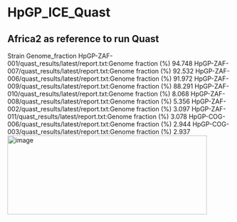 # HpGP_ICE_Quast




## Africa2 as reference to run Quast


Strain	Genome_fraction
HpGP-ZAF-001/quast_results/latest/report.txt:Genome fraction (%)	94.748
HpGP-ZAF-007/quast_results/latest/report.txt:Genome fraction (%)	92.532
HpGP-ZAF-006/quast_results/latest/report.txt:Genome fraction (%)	91.972
HpGP-ZAF-009/quast_results/latest/report.txt:Genome fraction (%)	88.291
HpGP-ZAF-010/quast_results/latest/report.txt:Genome fraction (%)	8.068
HpGP-ZAF-008/quast_results/latest/report.txt:Genome fraction (%)	5.356
HpGP-ZAF-002/quast_results/latest/report.txt:Genome fraction (%)	3.097
HpGP-ZAF-011/quast_results/latest/report.txt:Genome fraction (%)	3.078
HpGP-COG-006/quast_results/latest/report.txt:Genome fraction (%)	2.944
HpGP-COG-003/quast_results/latest/report.txt:Genome fraction (%)	2.937<img width="448" height="177" alt="image" src="https://github.com/user-attachments/assets/64842df4-6a93-4feb-b662-5f6712290b3a" />
